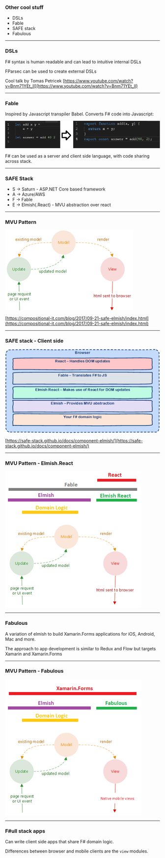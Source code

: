 ### Other cool stuff #

- DSLs
- Fable
- SAFE stack
- Fabulous

---

### DSLs

F# syntax is human readable and can lead to intuitive internal DSLs

FParsec can be used to create external DSLs

Cool talk by Tomas Petricek
[https://www.youtube.com/watch?v=Bnm71YEt_lI](https://www.youtube.com/watch?v=Bnm71YEt_lI)

---

### Fable

Inspired by Javascript transpiler Babel. Converts F# code into Javascript:

![FableFs](assets/img/fable.png)

F# can be used as a server and client side language, with code sharing across stack.

---

### SAFE Stack

- S -> Saturn - ASP.NET Core based framework
- A -> Azure/AWS
- F -> Fable
- E -> Elmish(.React) - MVU abstraction over react

---


### MVU Pattern

![MVU](assets/img/mvu.png)

[https://compositional-it.com/blog/2017/09-21-safe-elmish/index.html](https://compositional-it.com/blog/2017/09-21-safe-elmish/index.html)

---

### SAFE stack - Client side 

![FableJs](assets/img/SAFE.png)

[https://safe-stack.github.io/docs/component-elmish/](https://safe-stack.github.io/docs/component-elmish/)

---

### MVU Pattern - Elmish.React

![MVU](assets/img/mvuElmish.png)

---

### Fabulous

A variation of elmish to build Xamarin.Forms applications for iOS, Android, Mac and more. 

The approach to app development is similar to Redux and Flow but targets Xamarin and Xamarin.Forms

---

### MVU Pattern - Fabulous

![MVU](assets/img/mvuFabulous.png)

--- 

### F#ull stack apps

Can write client side apps that share F# domain logic.

Differences between browser and mobile clients are the `view` modules.  
